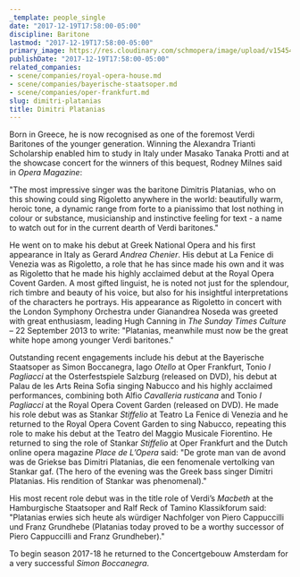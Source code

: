 ```yaml
---
_template: people_single
date: "2017-12-19T17:58:00-05:00"
discipline: Baritone
lastmod: "2017-12-19T17:58:00-05:00"
primary_image: https://res.cloudinary.com/schmopera/image/upload/v1545409169/media/webhook-uploads/1513723954068/pic-platanias.png.png
publishDate: "2017-12-19T17:58:00-05:00"
related_companies:
- scene/companies/royal-opera-house.md
- scene/companies/bayerische-staatsoper.md
- scene/companies/oper-frankfurt.md
slug: dimitri-platanias
title: Dimitri Platanias
---
```


Born in Greece, he is now recognised as one of the foremost Verdi Baritones of the younger generation. Winning the Alexandra Trianti Scholarship enabled him to study in Italy under Masako Tanaka Protti and at the showcase concert for the winners of this bequest, Rodney Milnes said in *Opera Magazine*:

"The most impressive singer was the baritone Dimitris Platanias, who on this showing could sing Rigoletto anywhere in the world: beautifully warm, heroic tone, a dynamic range from forte to a pianissimo that lost nothing in colour or substance, musicianship and instinctive feeling for text - a name to watch out for in the current dearth of Verdi baritones."

He went on to make his debut at Greek National Opera and his first appearance in Italy as Gerard *Andrea Chenier*. His debut at La Fenice di Venezia was as Rigoletto, a role that he has since made his own and it was as Rigoletto that he made his highly acclaimed debut at the Royal Opera Covent Garden. A most gifted linguist, he is noted not just for the splendour, rich timbre and beauty of his voice, but also for his insightful interpretations of the characters he portrays. His appearance as Rigoletto in concert with the London Symphony Orchestra under Gianandrea Noseda was greeted with great enthusiasm, leading Hugh Canning in *The Sunday Times Culture* – 22 September 2013 to write: "Platanias, meanwhile must now be the great white hope among younger Verdi baritones."

Outstanding recent engagements include his debut at the Bayerische Staatsoper as Simon Boccanegra, Iago *Otello* at Oper Frankfurt, Tonio *I Pagliacci* at the Osterfestspiele Salzburg (released on DVD), his debut at Palau de les Arts Reina Sofia singing Nabucco and his highly acclaimed performances, combining both Alfio *Cavalleria rusticana* and Tonio *I Pagliacci* at the Royal Opera Covent Garden (released on DVD). He made his role debut was as Stankar *Stiffelio* at Teatro La Fenice di Venezia and he returned to the Royal Opera Covent Garden to sing Nabucco, repeating this role to make his debut at the Teatro del Maggio Musicale Fiorentino.  He returned to sing the role of Stankar *Stiffelio* at Oper Frankfurt and the Dutch online opera magazine *Place de L’Opera* said: "De grote man van de avond was de Griekse bas Dimitri Platanias, die een fenomenale vertolking van Stankar gaf. (The hero of the evening was the Greek bass singer Dimitri Platanias.  His rendition of Stankar was phenomenal)." 

His most recent role debut was in the title role of Verdi’s *Macbeth* at the Hamburgische Staatsoper and Ralf Reck of Tamino Klassikforum said: "Platanias erwies sich heute als würdiger Nachfolger von Piero Cappuccilli und Franz Grundhebe (Platanias today proved to be a worthy successor of Piero Cappuccilli and Franz Grundheber)." 

To begin season 2017-18 he returned to the Concertgebouw Amsterdam for a very successful *Simon Boccanegra*.
